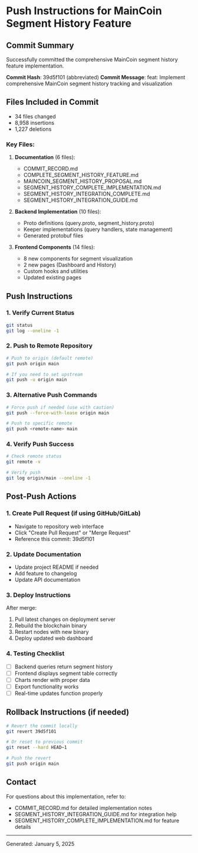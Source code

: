 # Push Instructions for MainCoin Segment History Feature

## Commit Summary
Successfully committed the comprehensive MainCoin segment history feature implementation.

**Commit Hash**: 39d5f101 (abbreviated)
**Commit Message**: feat: Implement comprehensive MainCoin segment history tracking and visualization

## Files Included in Commit
- 34 files changed
- 8,958 insertions
- 1,227 deletions

### Key Files:
1. **Documentation** (6 files):
   - COMMIT_RECORD.md
   - COMPLETE_SEGMENT_HISTORY_FEATURE.md
   - MAINCOIN_SEGMENT_HISTORY_PROPOSAL.md
   - SEGMENT_HISTORY_COMPLETE_IMPLEMENTATION.md
   - SEGMENT_HISTORY_INTEGRATION_COMPLETE.md
   - SEGMENT_HISTORY_INTEGRATION_GUIDE.md

2. **Backend Implementation** (10 files):
   - Proto definitions (query.proto, segment_history.proto)
   - Keeper implementations (query handlers, state management)
   - Generated protobuf files

3. **Frontend Components** (14 files):
   - 8 new components for segment visualization
   - 2 new pages (Dashboard and History)
   - Custom hooks and utilities
   - Updated existing pages

## Push Instructions

### 1. Verify Current Status
```bash
git status
git log --oneline -1
```

### 2. Push to Remote Repository
```bash
# Push to origin (default remote)
git push origin main

# If you need to set upstream
git push -u origin main
```

### 3. Alternative Push Commands
```bash
# Force push if needed (use with caution)
git push --force-with-lease origin main

# Push to specific remote
git push <remote-name> main
```

### 4. Verify Push Success
```bash
# Check remote status
git remote -v

# Verify push
git log origin/main --oneline -1
```

## Post-Push Actions

### 1. Create Pull Request (if using GitHub/GitLab)
- Navigate to repository web interface
- Click "Create Pull Request" or "Merge Request"
- Reference this commit: 39d5f101

### 2. Update Documentation
- Update project README if needed
- Add feature to changelog
- Update API documentation

### 3. Deploy Instructions
After merge:
1. Pull latest changes on deployment server
2. Rebuild the blockchain binary
3. Restart nodes with new binary
4. Deploy updated web dashboard

### 4. Testing Checklist
- [ ] Backend queries return segment history
- [ ] Frontend displays segment table correctly
- [ ] Charts render with proper data
- [ ] Export functionality works
- [ ] Real-time updates function properly

## Rollback Instructions (if needed)
```bash
# Revert the commit locally
git revert 39d5f101

# Or reset to previous commit
git reset --hard HEAD~1

# Push the revert
git push origin main
```

## Contact
For questions about this implementation, refer to:
- COMMIT_RECORD.md for detailed implementation notes
- SEGMENT_HISTORY_INTEGRATION_GUIDE.md for integration help
- SEGMENT_HISTORY_COMPLETE_IMPLEMENTATION.md for feature details

---
Generated: January 5, 2025